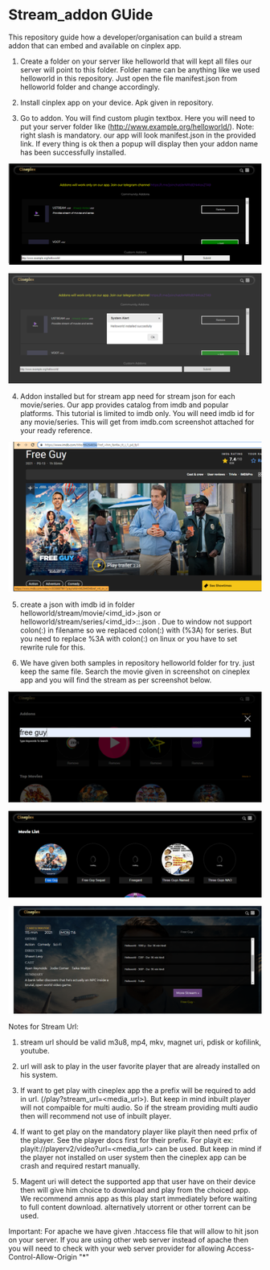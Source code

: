 # Stream_addon GUide
This repository guide how a developer/organisation can build a stream addon that can embed and available on cinplex app.

1. Create a folder on your server like helloworld that will kept all files our server will point to this folder.  Folder name can be anything like we used helloworld in this repository. Just open the file manifest.json from helloworld folder and change accordingly.

2. Install cinplex app on your device.  Apk given in repository.

3. Go to addon.  You will find custom plugin textbox.  Here you will need to put your server folder like (http://www.example.org/helloworld/).  Note: right slash is mandatory. our app will look manifest.json in the provided link.  If every thing is ok then a popup will display then your addon name has been successfully installed.

![alt text](https://github.com/cineplex-projects/stream_addon/blob/master/screenshots/addon.png?raw=true)

![alt text](https://github.com/cineplex-projects/stream_addon/blob/master/screenshots/addon_install.png?raw=true)

4. Addon installed but for stream app need for stream json for each movie/series. Our app provides catalog from imdb and popular platforms.  This tutorial is limited to imdb only.  You will need imdb id for any movie/series.  This will get from imdb.com screenshot attached for your ready reference.

![alt text](https://github.com/cineplex-projects/stream_addon/blob/master/screenshots/imdb.png?raw=true)

5. create a json with imdb id in folder helloworld/stream/movie/<imd_id>.json or helloworld/stream/series/<imd_id>:<seasonno>:<episodeno>.json .  Due to window not support colon(:) in filename so we replaced colon(:) with (%3A) for series. But you need to replace %3A with colon(:) on linux or you have to set rewrite rule for this.

4. We have given both samples in repository helloworld folder for try.  just keep the same file. Search the movie given in screenshot on cineplex app and you will find the stream as per screenshot below.

![alt text](https://github.com/cineplex-projects/stream_addon/blob/master/screenshots/search.png?raw=true)

![alt text](https://github.com/cineplex-projects/stream_addon/blob/master/screenshots/free_guy.png?raw=true)

![alt text](https://github.com/cineplex-projects/stream_addon/blob/master/screenshots/result.png?raw=true)

Notes for Stream Url: 
1) stream url should be valid m3u8, mp4, mkv, magnet uri, pdisk or kofilink, youtube.

2) url will ask to play in the user favorite player that are already installed on his system.

3) If want to get play with cineplex app the a prefix will be required to add in url. (/play?stream_url=<media_url>).  But keep in mind inbuilt player will not compaible for multi audio. So if the stream providing multi audio then will recommend not use of inbuilt player.

4) If want to get play on the mandatory player like playit then need prfix of the player.  See the player docs first for their prefix. For playit ex: playit://playerv2/video?url=<media_url> can be used.  But keep in mind if the player not installed on user system then the cineplex app can be crash and required restart manually.

5) Magent uri will detect the supported app that user have on their device then will give him choice to download and play from the choiced app. We recommend amnis app as this play start immediately before waiting to full content download. alternatively utorrent or other torrent can be used.

Important:
For apache we have given .htaccess file that will allow to hit json on your server. If you are using other web server instead of apache then you will need to check with your web server provider for allowing Access-Control-Allow-Origin "*"